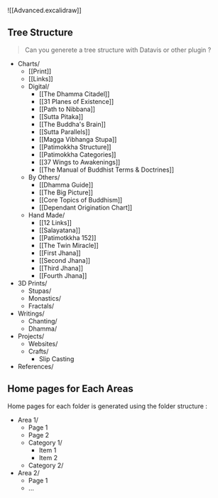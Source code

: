 ---
---

![[Advanced.excalidraw]]
## Tree Structure

> Can you generete a tree structure with Datavis or other plugin ?

- Charts/
	- [[Print]]
	- [[Links]]
	- Digital/
		- [[The Dhamma Citadel]]
		- [[31 Planes of Existence]]
		- [[Path to Nibbana]]
		- [[Sutta Pitaka]]
		- [[The Buddha's Brain]]
		- [[Sutta Parallels]]
		- [[Magga Vibhanga Stupa]]
		- [[Patimokkha Structure]]
		- [[Patimokkha Categories]]
		- [[37 Wings to Awakenings]]
		- [[The Manual of Buddhist Terms & Doctrines]]
	- By Others/
		- [[Dhamma Guide]]
		- [[The Big Picture]]
		- [[Core Topics of Buddhism]]
		- [[Dependant Origination Chart]]
	- Hand Made/
		- [[12 Links]]
		- [[Salayatana]]
		- [[Patimotkkha 152]]
		- [[The Twin Miracle]]
		- [[First Jhana]]
		- [[Second Jhana]]
		- [[Third Jhana]]
		- [[Fourth Jhana]]
- 3D Prints/
	- Stupas/
	- Monastics/
	- Fractals/
- Writings/
	- Chanting/
	- Dhamma/
- Projects/
	- Websites/
	- Crafts/
		- Slip Casting
- References/

## Home pages for Each Areas

Home pages for each folder is generated using the folder structure :

- Area 1/
	- Page 1
	- Page 2
	- Category 1/
		- Item 1
		- Item 2
	- Category 2/
- Area 2/
	- Page 1
	- ...
